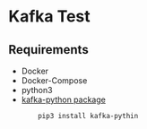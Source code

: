 # Kafka Test
## Requirements
* Docker
* Docker-Compose
* python3
* [kafka-python package](https://kafka-python.readthedocs.io/en/master/usage.html) 
    ```bash
        pip3 install kafka-pythin
    ````